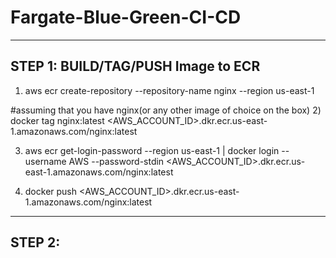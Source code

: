 # Fargate-Blue-Green-CI-CD

-----------------------------------
STEP 1: BUILD/TAG/PUSH Image to ECR
-----------------------------------

1) aws ecr create-repository --repository-name nginx --region us-east-1

#assuming that you have nginx(or any other image of choice on the box)
2) docker tag nginx:latest <AWS_ACCOUNT_ID>.dkr.ecr.us-east-1.amazonaws.com/nginx:latest

3) aws ecr get-login-password --region us-east-1 | docker login --username AWS --password-stdin <AWS_ACCOUNT_ID>.dkr.ecr.us-east-1.amazonaws.com/nginx:latest

4) docker push <AWS_ACCOUNT_ID>.dkr.ecr.us-east-1.amazonaws.com/nginx:latest

------------------------------------
STEP 2:
------------------------------------
